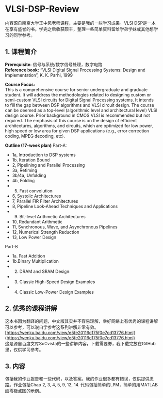 # VLSI-DSP-Review

内容源自南京大学王中风老师课程，主要是我的一些学习成果。VLSI DSP是一本在享有盛誉的书，学完之后收获颇丰，整理一些简单资料留给学弟学妹或其他想学习的同学参考。

## 1. 课程简介
**Prerequisite:**   信号与系统/数字信号处理，数字电路   
**Reference book:** “VLSI Digital Signal Processing Systems: Design and Implementation”, K. K. Parhi, 1999     

**Course Focus:**   
This is a comprehensive course for senior undergraduate and graduate student. It will address the methodologies related to designing custom or semi-custom VLSI circuits for Digital Signal Processing systems. It intends to fill the gap between DSP algorithms and VLSI circuit design. The course can be deemed as a top-level (algorithmic level and architectural level) VLSI design course. Prior background in CMOS VLSI is recommended but not required. The emphasis of this course is on the design of efficient architectures, algorithms, and circuits, which are optimized for low power, high speed or low area for given DSP applications (e.g., error correction coding, MPEG decoding, etc).   

**Outline  (17-week plan)**
Part-A: 
- 1a, Introduction to DSP systems
- 1b, Iteration Bound
- 2, Pipelining and Parallel Processing
- 3a, Retiming
- 3b/4a, Unfolding
- 4b, Folding
- 5. Fast convolution
- 6, Systolic Architectures
- 7, Parallel FIR Filter Architectures
- 8, Pipeline Look-Ahead Techniques and Applications
- 9. Bit-level Arithmetic Architectures
- 10, Redundant Arithmetic
- 11, Synchronous, Wave, and Asynchronous Pipelines
- 12, Numerical Strength Reduction
- 13, Low Power Design   

Part-B    
- 1a. Fast Addition
- 1b.Binary Multiplication
- 2. DRAM  and SRAM Design
- 3. Classic High-Speed Design Examples
- 4. Classic Low-Power Design Examples

## 2. 优秀的课程讲解
这本书因为翻译的问题，中文版其实并不容易理解，幸好网络上有优秀的课程讲解可以参考，可以说自学参考这系列讲解非常有效。   
[https://wenku.baidu.com/view/e5fe20116c175f0e7cd13776.html](https://wenku.baidu.com/view/e5fe20116c175f0e7cd13776.html)    
这是源自百度文库SoCvista的一些讲解内容，下载需要券，我下载完放在GitHub里，仅供学习参考。   

## 3. 内容
包括我的作业报告和一些代码，以及答案。我的作业很多都有错误，仅供提供思路。作业包括Chap 2, 3, 4, 5, 9, 12, 14. 代码包括简单的LPM，简单的用MATLAB画零极点图的示例。
